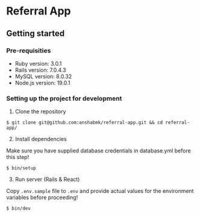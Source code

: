 # Referral App

## Getting started

### Pre-requisities

- Ruby version: 3.0.1
- Rails version: 7.0.4.3
- MySQL version: 8.0.32
- Node.js version: 19.0.1

### Setting up the project for development

1. Clone the repository
```
$ git clone git@github.com:anshabmk/referral-app.git && cd referral-app/
```

2. Install dependencies

Make sure you have supplied database credentials in database.yml before this step!
```
$ bin/setup
```

3. Run server (Rails & React)

Copy `.env.sample` file to `.env` and provide actual values for the environment variables before proceeding!
```
$ bin/dev
```

